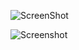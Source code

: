 
![ScreenShot](https://raw.github.com/ibuu31/weather_app/master/C:\Users\91760\Pictures\screenshot_image\Screenshot_1.png)

![Screenshot](Screenshot_1.png)

